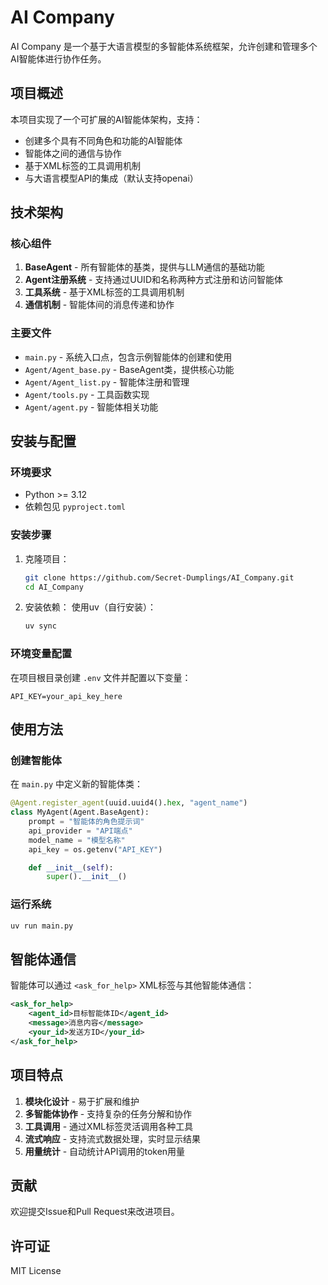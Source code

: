 # AI Company

AI Company 是一个基于大语言模型的多智能体系统框架，允许创建和管理多个AI智能体进行协作任务。

## 项目概述

本项目实现了一个可扩展的AI智能体架构，支持：
- 创建多个具有不同角色和功能的AI智能体
- 智能体之间的通信与协作
- 基于XML标签的工具调用机制
- 与大语言模型API的集成（默认支持openai）

## 技术架构

### 核心组件

1. **BaseAgent** - 所有智能体的基类，提供与LLM通信的基础功能
2. **Agent注册系统** - 支持通过UUID和名称两种方式注册和访问智能体
3. **工具系统** - 基于XML标签的工具调用机制
4. **通信机制** - 智能体间的消息传递和协作

### 主要文件

- `main.py` - 系统入口点，包含示例智能体的创建和使用
- `Agent/Agent_base.py` - BaseAgent类，提供核心功能
- `Agent/Agent_list.py` - 智能体注册和管理
- `Agent/tools.py` - 工具函数实现
- `Agent/agent.py` - 智能体相关功能

## 安装与配置

### 环境要求

- Python >= 3.12
- 依赖包见 `pyproject.toml`

### 安装步骤

1. 克隆项目：
   ```bash
   git clone https://github.com/Secret-Dumplings/AI_Company.git
   cd AI_Company
   ```

2. 安装依赖：
使用uv（自行安装）：
   ```bash
   uv sync
   ```

### 环境变量配置

在项目根目录创建 `.env` 文件并配置以下变量：

```env
API_KEY=your_api_key_here
```

## 使用方法

### 创建智能体

在 `main.py` 中定义新的智能体类：

```python
@Agent.register_agent(uuid.uuid4().hex, "agent_name")
class MyAgent(Agent.BaseAgent):
    prompt = "智能体的角色提示词"
    api_provider = "API端点"
    model_name = "模型名称"
    api_key = os.getenv("API_KEY")

    def __init__(self):
        super().__init__()
```

### 运行系统

```bash
uv run main.py
```

## 智能体通信

智能体可以通过 `<ask_for_help>` XML标签与其他智能体通信：

```xml
<ask_for_help>
    <agent_id>目标智能体ID</agent_id>
    <message>消息内容</message>
    <your_id>发送方ID</your_id>
</ask_for_help>
```

## 项目特点

1. **模块化设计** - 易于扩展和维护
2. **多智能体协作** - 支持复杂的任务分解和协作
3. **工具调用** - 通过XML标签灵活调用各种工具
4. **流式响应** - 支持流式数据处理，实时显示结果
5. **用量统计** - 自动统计API调用的token用量

## 贡献

欢迎提交Issue和Pull Request来改进项目。

## 许可证

MIT License